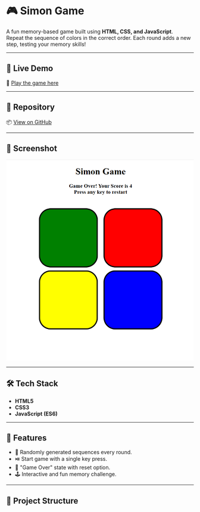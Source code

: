 # 🎮 Simon Game

A fun memory-based game built using **HTML, CSS, and JavaScript**.  
Repeat the sequence of colors in the correct order. Each round adds a new step, testing your memory skills!

---

## 🚀 Live Demo
🔗 [Play the game here](https://simon-game-pc.netlify.app/)

---

## 📂 Repository
📦 [View on GitHub](https://github.com/likith2124/simon-game)

---

## 📸 Screenshot
![Simon Game Screenshot](screenshot.png)  

---

## 🛠️ Tech Stack
- **HTML5**
- **CSS3**
- **JavaScript (ES6)**

---

## 🎯 Features
- 🧩 Randomly generated sequences every round.
- ⏯️ Start game with a single key press.
- 🚨 "Game Over" state with reset option.
- 🕹️ Interactive and fun memory challenge.

---

## 📂 Project Structure
